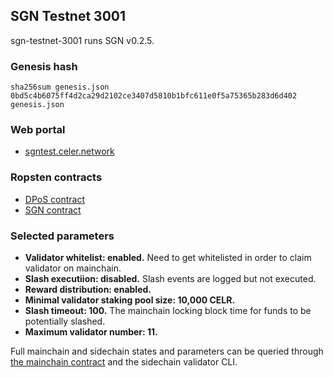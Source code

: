 ## SGN Testnet 3001

sgn-testnet-3001 runs SGN v0.2.5.

### Genesis hash

```shellscript
sha256sum genesis.json
0bd5c4b6075ff4d2ca29d2102ce3407d5810b1bfc611e0f5a75365b283d6d402  genesis.json
```

### Web portal

- [sgntest.celer.network](https://sgntest.celer.network/)

### Ropsten contracts

- [DPoS contract](https://ropsten.etherscan.io/address/0x92d1f7266464b6a22f0e0749a310bf97b168e7e0)
- [SGN contract](https://ropsten.etherscan.io/address/0xbbf421bb74fda247fa692f7d3f26b22dfd8b08a3)

### Selected parameters

- **Validator whitelist: enabled.** Need to get whitelisted in order to claim validator on mainchain.
- **Slash executiion: disabled.** Slash events are logged but not executed.
- **Reward distribution: enabled.**
- **Minimal validator staking pool size: 10,000 CELR.**
- **Slash timeout: 100.** The mainchain locking block time for funds to be potentially slashed.
- **Maximum validator number: 11.**

Full mainchain and sidechain states and parameters can be queried through [the mainchain contract](https://ropsten.etherscan.io/address/0x92d1f7266464b6a22f0e0749a310bf97b168e7e0#readContract) and the sidechain validator CLI.